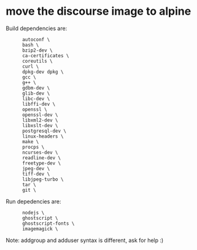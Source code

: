 # move the discourse image to alpine

Build dependencies are:
```
      autoconf \
      bash \
      bzip2-dev \
      ca-certificates \
      coreutils \
      curl \
      dpkg-dev dpkg \
      gcc \
      g++ \
      gdbm-dev \
      glib-dev \
      libc-dev \
      libffi-dev \
      openssl \
      openssl-dev \
      libxml2-dev \
      libxslt-dev \
      postgresql-dev \
      linux-headers \
      make \
      procps \
      ncurses-dev \
      readline-dev \
      freetype-dev \
      jpeg-dev \
      tiff-dev \
      libjpeg-turbo \
      tar \
      git \
```

Run depedencies are:
```
      nodejs \
      ghostscript \
      ghostscript-fonts \
      imagemagick \
```

Note:
addgroup and adduser syntax is different, ask for help :)
